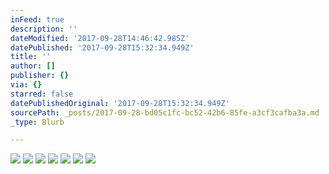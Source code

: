```yaml
---
inFeed: true
description: ''
dateModified: '2017-09-28T14:46:42.985Z'
datePublished: '2017-09-28T15:32:34.949Z'
title: ''
author: []
publisher: {}
via: {}
starred: false
datePublishedOriginal: '2017-09-28T15:32:34.949Z'
sourcePath: _posts/2017-09-28-bd05c1fc-bc52-42b6-85fe-a3cf3cafba3a.md
_type: Blurb

---
```

![](https://the-grid-user-content.s3-us-west-2.amazonaws.com/e27f076c-a7a7-41c5-b344-507480275693.jpg)
![](https://the-grid-user-content.s3-us-west-2.amazonaws.com/637be482-48f6-4f54-ae31-26c6241de883.jpg)
![](https://the-grid-user-content.s3-us-west-2.amazonaws.com/a251ea4e-bdb0-4786-86ed-2d01e74e13d8.jpg)
![](https://the-grid-user-content.s3-us-west-2.amazonaws.com/c0d55295-d0b2-4214-bcde-7f9e5e1eeda8.jpg)
![](https://the-grid-user-content.s3-us-west-2.amazonaws.com/adbbaaac-29dd-429f-b664-7bed8bfb10fc.jpg)
![](https://the-grid-user-content.s3-us-west-2.amazonaws.com/be801a80-4a15-4161-9634-b8bee171795d.jpg)
![](https://the-grid-user-content.s3-us-west-2.amazonaws.com/dca2765d-b323-42bc-89fd-344e62b21a32.jpg)